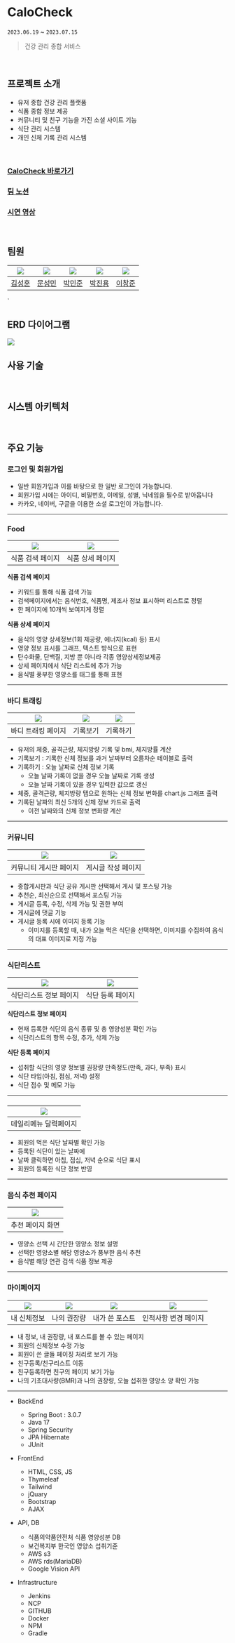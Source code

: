 # CaloCheck
`2023.06.19` ~ `2023.07.15`
> 건강 관리 종합 서비스
<br/>

## 프로젝트 소개

- 유저 종합 건강 관리 플랫폼
- 식품 종합 정보 제공
- 커뮤니티 및 친구 기능을 가진 소셜 사이트 기능
- 식단 관리 시스템
- 개인 신체 기록 관리 시스템
<br/>

### [CaloCheck 바로가기](https://www.calocheck.com/)
### [팀 노션](https://www.notion.so/CaloCheck-58b53ac833244efc9941811cd5848587)
### [시연 영상](https://file.notion.so/f/s/e8264c10-3f0e-4589-a464-d4c3a324a838/17%EC%A1%B0_%EC%8B%9C%EC%97%B0%EC%98%81%EC%83%81.mp4?id=6af2654a-cfb8-4ad8-88d3-62b35023b2d7&table=block&spaceId=f2f896dd-5099-4323-97e3-188f46599528&expirationTimestamp=1689328800000&signature=FV9J5M-hZGseIdsyNywX0Po19d-NNXkpoenoUIEdgSI&downloadName=17%EC%A1%B0+%EC%8B%9C%EC%97%B0%EC%98%81%EC%83%81.mp4)
<br/>

## 팀원


|  [![](https://avatars.githubusercontent.com/u/39723465?v=4)](https://github.com/SeoMoonk)  | [![](https://avatars.githubusercontent.com/u/105156456?v=4)](https://github.com/seongmin8636) | [![](https://avatars.githubusercontent.com/u/125839778?v=4)](https://github.com/Park0720) | [![](https://avatars.githubusercontent.com/u/70837543?v=4)](https://github.com/CatJelly) | [![](https://avatars.githubusercontent.com/u/125889390?v=4)](https://github.com/waimi3169) |
|:------------------------------------------------------------------------------------------:|:-----------------------------------------------------------------------------------------:|:-------------------------------------------------------------------------------------:|:-----------------------------------------------------------------------------------------:|:----------------------------------------------------------------------------------------:|
|                             [김성훈](https://github.com/SeoMoonk)                             |                            [문성민](https://github.com/seongmin8636)                             |                            [박민준](https://github.com/Park0720)                             |                            [박진용](https://github.com/CatJelly)                            |                            [이창준](https://github.com/waimi3169)                            |
`
<br/>

## ERD 다이어그램
![](https://cdn.discordapp.com/attachments/1119978409964085349/1128847878912221215/calocheck__dev.png)
<br/>

## 사용 기술

<br/>

## 시스템 아키텍처

<br/>

## 주요 기능

### 로그인 및 회원가입
- 일반 회원가입과 이를 바탕으로 한 일반 로그인이 가능합니다.
- 회원가입 시에는 아이디, 비밀번호, 이메일, 성별, 닉네임을 필수로 받아옵니다
- 카카오, 네이버, 구글을 이용한 소셜 로그인이 가능합니다.


---

### Food


| ![](https://velog.velcdn.com/images/waimi3169/post/c432bf47-3c67-4a89-8c9b-cb98becb6dc0/image.png) | ![](https://velog.velcdn.com/images/waimi3169/post/b3eab779-600e-40e1-a2e8-53cd9c68597e/image.png) | 
|:--------------------------------------------------------------------------------------------------:|:--------------------------------------------------------------------------------------------------:|
|                                             식품 검색 페이지                                              |                                             식품 상세 페이지                                              |   

**식품 검색 페이지**
- 키워드를 통해 식품 검색 가능
- 검색페이지에서는 음식번호, 식품명, 제조사 정보 표시하며 리스트로 정렬
- 한 페이지에 10개씩 보여지게 정렬

**식품 상세 페이지**
- 음식의 영양 상세정보(1회 제공량, 에너지(kcal) 등) 표시
- 영양 정보 표시를 그래프, 텍스트 방식으로 표현
- 탄수화물, 단백질, 지방 뿐 아니라 각종 영양상세정보제공
- 상세 페이지에서 식단 리스트에 추가 가능
- 음식별 풍부한 영양소를 태그를 통해 표현

---

### 바디 트래킹

| ![](https://velog.velcdn.com/images/seongmin8636/post/f128ece6-8ade-46b5-a033-a968195870a2/image.png) | ![](https://velog.velcdn.com/images/seongmin8636/post/e9d470b4-41bb-424c-917d-ddf4aaa405d4/image.png) | ![](https://velog.velcdn.com/images/seongmin8636/post/166df732-db36-4ba0-a8b5-143444cecafd/image.png) |
|:-----------------------------------------------------------------------------------------------------:|:-----------------------------------------------------------------------------------------------------:|:-----------------------------------------------------------------------------------------------------:|
|                                              바디 트래킹 페이지                                               |                                                 기록보기                                                  |                                                 기록하기                                                  |  

- 유저의 체중, 골격근량, 체지방량 기록 및 bmi, 체지방률 계산
- 기록보기 : 기록한 신체 정보를 과거 날짜부터 오름차순 테이블로 출력
- 기록하기 : 오늘 날짜로 신체 정보 기록
  - 오늘 날짜 기록이 없을 경우 오늘 날짜로 기록 생성
  - 오늘 날짜 기록이 있을 경우 입력한 값으로 갱신
- 체중, 골격근량, 체지방량 탭으로 원하는 신체 정보 변화를 chart.js 그래프 출력
- 기록된 날짜의 최신 5개의 신체 정보 카드로 출력
  - 이전 날짜와의 신체 정보 변화량 계산

---

### 커뮤니티

| ![](https://velog.velcdn.com/images/waimi3169/post/007c8877-c6ce-405b-aa95-589efa666aa6/image.png) | ![](https://velog.velcdn.com/images/waimi3169/post/43f94472-4b50-42e6-8da4-7d65380f9339/image.png) | 
|:--------------------------------------------------------------------------------------------------:|:--------------------------------------------------------------------------------------------------:|
|                                            커뮤니티 게시판 페이지                                            |                                             게시글 작성 페이지                                             |

- 종합게시판과 식단 공유 게시판 선택해서 게시 및 포스팅 가능
- 추천순, 최신순으로 선택해서 포스팅 가능
- 게시글 등록, 수정, 삭제 가능 및 권한 부여
- 게시글에 댓글 기능
- 게시글 등록 시에 이미지 등록 기능
  - 이미지를 등록할 때, 내가 오늘 먹은 식단을 선택하면, 이미지를 수집하여 음식의 대표 이미지로 지정 가능

---

### 식단리스트


| ![](https://velog.velcdn.com/images/waimi3169/post/d59806e0-54f0-4dfb-af0f-3337ea72ff59/image.png) | ![](https://velog.velcdn.com/images/waimi3169/post/f4706958-e63d-4c15-b0bd-e0671390d359/image.png) | 
|:--------------------------------------------------------------------------------------------------:|:--------------------------------------------------------------------------------------------------:|
|                                            식단리스트 정보 페이지                                            |                                             식단 등록 페이지                                              |

**식단리스트 정보 페이지**
- 현재 등록한 식단의 음식 종류 및 총 영양성분 확인 가능
- 식단리스트의 항목 수정, 추가, 삭제 가능

**식단 등록 페이지**
- 섭취할 식단의 영양 정보별 권장량 만족정도(만족, 과다, 부족) 표시
- 식단 타입(아침, 점심, 저녁) 설정
- 식단 점수 및 메모 가능

---

### 

| ![](https://velog.velcdn.com/images/waimi3169/post/7490e421-cad2-48a3-849f-4d13e61ce925/image.png) |  
|:--------------------------------------------------------------------------------------------------:|
|                                            데일리메뉴 달력페이지                                             |


- 회원의 먹은 식단 날짜별 확인 가능
- 등록된 식단이 있는 날짜에 
- 날짜 클릭하면 아침, 점심, 저녁 순으로 식단 표시
- 회원의 등록한 식단 정보 반영

---

### 음식 추천 페이지

| ![](https://velog.velcdn.com/images/waimi3169/post/03d13afb-4541-4c4f-8352-1934fea8a13c/image.png) |  
|:--------------------------------------------------------------------------------------------------:|
|                                             추천 페이지 화면                                              |

- 영양소 선택 시 간단한 영양소 정보 설명
- 선택한 영양소별 해당 영양소가 풍부한 음식 추천
- 음식별 해당 연관 검색 식품 정보 제공

---

### 마이페이지

| ![](https://velog.velcdn.com/images/waimi3169/post/14a7e7c0-eb92-4d8f-a9a9-b7dcd3652dc9/image.png) | ![](https://velog.velcdn.com/images/waimi3169/post/171dc10b-0c29-4907-9299-7fcf5e0d23d2/image.png) | ![](https://velog.velcdn.com/images/waimi3169/post/baaa5075-c859-4a06-aea6-cdbf2fe51ae6/image.png) | ![](https://velog.velcdn.com/images/waimi3169/post/12ef627d-4d2d-456b-9b3a-786428921924/image.png) |
|:--------------------------------------------------------------------------------------------------:|:--------------------------------------------------------------------------------------------------:|:--------------------------------------------------------------------------------------------------:|:--------------------------------------------------------------------------------------------------:|
|                                              내 신체정보                                                |                                               나의 권장량                                               |                                              내가 쓴 포스트                                              |                                            인적사항 변경 페이지                                             |

- 내 정보, 내 권장량, 내 포스트를 볼 수 있는 페이지
- 회원의 신체정보 수정 가능
- 회원이 쓴 글들 페이징 처리로 보기 가능
- 친구등록/친구리스트 이동
- 친구등록하면 친구의 페이지 보기 가능
- 나의 기초대사량(BMR)과 나의 권장량, 오늘 섭취한 영양소 양 확인 가능
___
- BackEnd
    - Spring Boot : 3.0.7
    - Java 17
    - Spring Security
    - JPA Hibernate
    - JUnit

- FrontEnd
    - HTML, CSS, JS
    - Thymeleaf
    - Tailwind
    - jQuary
    - Bootstrap
    - AJAX

- API, DB
    - 식품의약품안전처 식품 영양성분 DB
    - 보건복지부 한국인 영양소 섭취기준
    - AWS s3
    - AWS rds(MariaDB)
    - Google Vision API

- Infrastructure
    - Jenkins
    - NCP
    - GITHUB
    - Docker
    - NPM
    - Gradle
